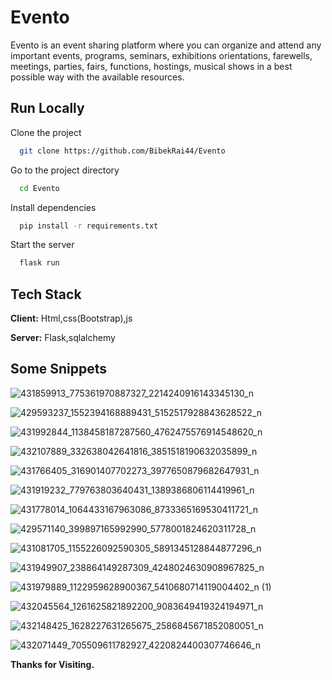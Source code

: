 
# Evento

Evento is an event sharing platform where you can organize and attend any important events, programs, seminars, exhibitions orientations, farewells, meetings, parties, fairs, functions, hostings, musical shows in a best possible way with the available resources.








## Run Locally

Clone the project

```bash
  git clone https://github.com/BibekRai44/Evento
```

Go to the project directory

```bash
  cd Evento
```

Install dependencies

```bash
  pip install -r requirements.txt
```

Start the server

```bash
  flask run
```


## Tech Stack

**Client:** Html,css(Bootstrap),js

**Server:** Flask,sqlalchemy


## Some Snippets

![431859913_775361970887327_2214240916143345130_n](https://github.com/BibekRai44/Evento/assets/60976347/1432c908-b231-4163-8e91-49274991bc8c)

![429593237_1552394168889431_5152517928843628522_n](https://github.com/BibekRai44/Evento/assets/60976347/baf4f615-a948-4d56-9ecc-7c4b03ec27c7)

![431992844_1138458187287560_4762475576914548620_n](https://github.com/BibekRai44/Evento/assets/60976347/4bb67bbe-27e0-49fe-942c-fb1812189d1f)

![432107889_332638042641816_3851518190632035899_n](https://github.com/BibekRai44/Evento/assets/60976347/07bad533-6f88-4a8a-99a3-dc1cc4cfabdd)

![431766405_316901407702273_3977650879682647931_n](https://github.com/BibekRai44/Evento/assets/60976347/b4b30e21-5892-4b28-91d5-5243319d7416)

![431919232_779763803640431_1389386806114419961_n](https://github.com/BibekRai44/Evento/assets/60976347/ea8ab32a-7b93-4092-813c-7ae3c035dfc7)

![431778014_1064433167963086_8733365169530411721_n](https://github.com/BibekRai44/Evento/assets/60976347/fcff1299-504f-4538-afe4-c046b7461e11)

![429571140_399897165992990_5778001824620311728_n](https://github.com/BibekRai44/Evento/assets/60976347/93e143ab-0756-4722-966b-5fa3320ff34d)

![431081705_1155226092590305_5891345128844877296_n](https://github.com/BibekRai44/Evento/assets/60976347/4196ae5f-8946-40e2-8beb-0da81112f99a)

![431949907_238864149287309_4248024630908967825_n](https://github.com/BibekRai44/Evento/assets/60976347/c8407ec7-72e9-4619-9563-0066098fca5f)

![431979889_1122959628900367_5410680714119004402_n (1)](https://github.com/BibekRai44/Evento/assets/60976347/2c579c9d-14b9-40b3-a262-3835dfbf8e4c)

![432045564_1261625821892200_9083649419324194971_n](https://github.com/BibekRai44/Evento/assets/60976347/22ad4aad-4fb5-42a3-a174-5387c990229d)

![432148425_1628227631265675_2586845671852080051_n](https://github.com/BibekRai44/Evento/assets/60976347/fd004df4-abed-45bf-894a-220c1685204f)

![432071449_705509611782927_4220824400307746646_n](https://github.com/BibekRai44/Evento/assets/60976347/b389c317-4e93-4fa9-86bd-f14695f9b65f)

**Thanks for Visiting.**
